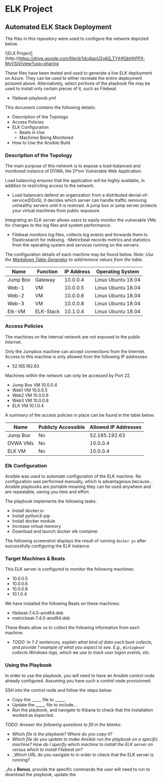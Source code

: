 # ELK Project
 ## Automated ELK Stack Deployment

The files in this repository were used to configure the network depicted below.

![ELK Project] (http://https://drive.google.com/file/d/1dcdjaoU2yAQ_TYjHfQbHhPFlf-MyVSiV/view?usp=sharing

These files have been tested and used to generate a live ELK deployment on Azure. They can be used to either recreate the entire deployment pictured above. Alternatively, select portions of the playbook file may be used to install only certain pieces of it, such as Filebeat.

  - filebeat-playbook.yml

This document contains the following details:
- Description of the Topologu
- Access Policies
- ELK Configuration
  - Beats in Use
  - Machines Being Monitored
- How to Use the Ansible Build


### Description of the Topology

The main purpose of this network is to expose a load-balanced and monitored instance of DVWA, the D*mn Vulnerable Web Application.

Load balancing ensures that the application will be highly available, in addition to restricting access to the network.
- Load balancers defend an organization from a distributed denial-of-service(DDoS), it decides which server can handle traffic removing unhealthy servers until it is restored.  A jump box or jump server protects your virtual machines from public exposure.

Integrating an ELK server allows users to easily monitor the vulnerable VMs for changes to the log files and system performance.
- Filebeat monitors log files, collects log events and forwards them to Elasticsearch for indexing.
-Metricbeat records metrics and statistics from the operating system and services running on the servers.

The configuration details of each machine may be found below.
_Note: Use the [Markdown Table Generator](http://www.tablesgenerator.com/markdown_tables) to add/remove values from the table_.

| Name     | Function | IP Address | Operating System |
|----------|----------|------------|------------------|
| Jump Box | Gateway  | 10.0.0.4  | Linux  Ubuntu 18.04          |
| Web-1    |   VM       |    10.0.0.5    |      Linux Ubuntu 18.04            |
| Web-2    |    VM      |    10.0.0.6        |       Linux Ubuntu 18.04           |
| Web-3    |VM        | 10.0.0.8   | Linux Ubuntu 18.04
| Elk-VM   |        ELK-Stack    |   10.1.0.4   |Linux Ubuntu 18.04

### Access Policies

The machines on the internal network are not exposed to the public Internet. 

Only the Jumpbox machine can accept connections from the Internet. Access to this machine is only allowed from the following IP addresses:
- 52.165.192.63

Machines within the network can only be accessed by Port 22.
- Jump Box VM 10.0.0.4
- Web1 VM 10.0.0.5
- Web2 VM 10.0.0.6
- Web3 VM 10.0.0.8
- ELK VM 10.1.0.4

A summary of the access policies in place can be found in the table below.

| Name     | Publicly Accessible | Allowed IP Addresses |
|----------|---------------------|----------------------|
| Jump Box | No            | 52.165.192.63  |
|     DVWA VMs    |       No              |         10.0.0.4            |
|       ELK VM   |  No                   |     10.0.0.4                 |

### Elk Configuration

Ansible was used to automate configuration of the ELK machine. No configuration was performed manually, which is advantageous because...
Ansible playbooks are portable meaning they can be used anywhere and are repeatable, saving you time and effort.

The playbook implements the following tasks:
- Install docker.io
- Install python3-pip
- Install docker module
- Increase virtual memory
- Download and launch docker elk container

The following screenshot displays the result of running `docker ps` after successfully configuring the ELK instance.




### Target Machines & Beats
This ELK server is configured to monitor the following machines:
- 10.0.0.5
- 10.0.0.6
- 10.0.0.8
- 10.1.0.4

We have installed the following Beats on these machines:
- filebeat-7.4.0-amd64.deb
- metricbeat-7.4.0-amd64.deb

These Beats allow us to collect the following information from each machine:
- _TODO: In 1-2 sentences, explain what kind of data each beat collects, and provide 1 example of what you expect to see. E.g., `Winlogbeat` collects Windows logs, which we use to track user logon events, etc._

### Using the Playbook
In order to use the playbook, you will need to have an Ansible control node already configured. Assuming you have such a control node provisioned: 

SSH into the control node and follow the steps below:
- Copy the _____ file to _____.
- Update the _____ file to include...
- Run the playbook, and navigate to Kibana to check that the installation worked as expected.

_TODO: Answer the following questions to fill in the blanks:_
- _Which file is the playbook? Where do you copy it?_
- _Which file do you update to make Ansible run the playbook on a specific machine? How do I specify which machine to install the ELK server on versus which to install Filebeat on?_
- _Which URL do you navigate to in order to check that the ELK server is running?

_As a **Bonus**, provide the specific commands the user will need to run to download the playbook, update the 
